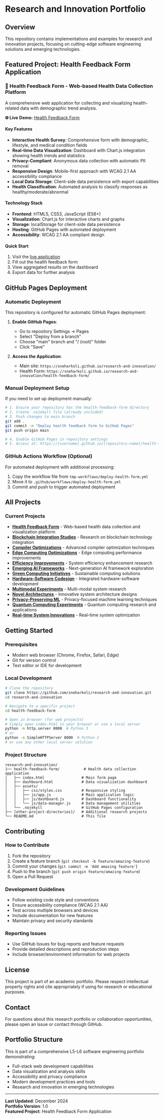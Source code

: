 # Research and Innovation Portfolio

## Overview
This repository contains implementations and examples for research and innovation projects, focusing on cutting-edge software engineering solutions and emerging technologies.

## Featured Project: Health Feedback Form Application

### 🏥 Health Feedback Form - Web-based Health Data Collection Platform

A comprehensive web application for collecting and visualizing health-related data with demographic trend analysis.

**🌐 Live Demo:** [Health Feedback Form](https://sneharkoli.github.io/research-and-innovation/health-feedback-form/)

#### Key Features
- **Interactive Health Survey**: Comprehensive form with demographic, lifestyle, and medical condition fields
- **Real-time Data Visualization**: Dashboard with Chart.js integration showing health trends and statistics
- **Privacy-Compliant**: Anonymous data collection with automatic PII removal
- **Responsive Design**: Mobile-first approach with WCAG 2.1 AA accessibility compliance
- **Local Data Storage**: Client-side data persistence with export capabilities
- **Health Classification**: Automated analysis to classify responses as healthy/moderate/abnormal

#### Technology Stack
- **Frontend**: HTML5, CSS3, JavaScript (ES6+)
- **Visualization**: Chart.js for interactive charts and graphs
- **Storage**: localStorage for client-side data persistence
- **Hosting**: GitHub Pages with automated deployment
- **Accessibility**: WCAG 2.1 AA compliant design

#### Quick Start
1. Visit the [live application](https://sneharkoli.github.io/research-and-innovation/health-feedback-form/)
2. Fill out the health feedback form
3. View aggregated results on the dashboard
4. Export data for further analysis

## GitHub Pages Deployment

### Automatic Deployment
This repository is configured for automatic GitHub Pages deployment:

1. **Enable GitHub Pages**:
   - Go to repository Settings → Pages
   - Select "Deploy from a branch"
   - Choose "main" branch and "/ (root)" folder
   - Click "Save"

2. **Access the Application**:
   - Main site: `https://sneharkoli.github.io/research-and-innovation/`
   - Health Form: `https://sneharkoli.github.io/research-and-innovation/health-feedback-form/`

### Manual Deployment Setup
If you need to set up deployment manually:

```bash
# 1. Ensure your repository has the health-feedback-form directory
# 2. Create .nojekyll file (already included)
# 3. Push changes to main branch
git add .
git commit -m "Deploy health feedback form to GitHub Pages"
git push origin main

# 4. Enable GitHub Pages in repository settings
# 5. Access at: https://[username].github.io/[repository-name]/health-feedback-form/
```

### GitHub Actions Workflow (Optional)
For automated deployment with additional processing:

1. Copy the workflow file from `tmp-workflows/deploy-health-form.yml`
2. Move it to `.github/workflows/deploy-health-form.yml`
3. Commit and push to trigger automated deployment

## All Projects

### Current Projects
- **[Health Feedback Form](./health-feedback-form/)** - Web-based health data collection and visualization platform
- **[Blockchain Integration Studies](./blockchain-integration-studies/)** - Research on blockchain technology integration
- **[Compiler Optimizations](./compiler-optimizations/)** - Advanced compiler optimization techniques
- **[Edge Computing Optimizations](./edge-computing-optimizations/)** - Edge computing performance improvements
- **[Efficiency Improvements](./efficiency-improvements/)** - System efficiency enhancement research
- **[Emerging AI Frameworks](./emerging-ai-frameworks/)** - Next-generation AI framework exploration
- **[Green Computing Initiatives](./green-computing-initiatives/)** - Sustainable computing solutions
- **[Hardware-Software Codesign](./hardware-software-codesign/)** - Integrated hardware-software development
- **[Multimodal Experiments](./multimodal-experiments/)** - Multi-modal system research
- **[Novel Architectures](./novel-architectures/)** - Innovative system architecture designs
- **[Privacy-Preserving ML](./privacy-preserving-ml/)** - Privacy-focused machine learning techniques
- **[Quantum Computing Experiments](./quantum-computing-experiments/)** - Quantum computing research and applications
- **[Real-time System Innovations](./real-time-system-innovations/)** - Real-time system optimization

## Getting Started

### Prerequisites
- Modern web browser (Chrome, Firefox, Safari, Edge)
- Git for version control
- Text editor or IDE for development

### Local Development
```bash
# Clone the repository
git clone https://github.com/sneharkoli/research-and-innovation.git
cd research-and-innovation

# Navigate to a specific project
cd health-feedback-form

# Open in browser (for web projects)
# Simply open index.html in your browser or use a local server
python -m http.server 8000  # Python 3
# or
python -m SimpleHTTPServer 8000  # Python 2
# or use any other local server solution
```

### Project Structure
```
research-and-innovation/
├── health-feedback-form/           # Health data collection application
│   ├── index.html                 # Main form page
│   ├── dashboard.html             # Data visualization dashboard
│   ├── assets/
│   │   ├── css/styles.css         # Responsive styling
│   │   ├── js/app.js              # Main application logic
│   │   ├── js/dashboard.js        # Dashboard functionality
│   │   └── js/data-manager.js     # Data management utilities
│   └── .nojekyll                  # GitHub Pages configuration
├── [other-project-directories]/   # Additional research projects
└── README.md                      # This file
```

## Contributing

### How to Contribute
1. Fork the repository
2. Create a feature branch (`git checkout -b feature/amazing-feature`)
3. Commit your changes (`git commit -m 'Add amazing feature'`)
4. Push to the branch (`git push origin feature/amazing-feature`)
5. Open a Pull Request

### Development Guidelines
- Follow existing code style and conventions
- Ensure accessibility compliance (WCAG 2.1 AA)
- Test across multiple browsers and devices
- Include documentation for new features
- Maintain privacy and security standards

### Reporting Issues
- Use GitHub Issues for bug reports and feature requests
- Provide detailed descriptions and reproduction steps
- Include browser/environment information for web projects

## License
This project is part of an academic portfolio. Please respect intellectual property rights and cite appropriately if using for research or educational purposes.

## Contact
For questions about this research portfolio or collaboration opportunities, please open an issue or contact through GitHub.

## Portfolio Structure
This is part of a comprehensive L5-L6 software engineering portfolio demonstrating:
- Full-stack web development capabilities
- Data visualization and analysis skills
- Accessibility and privacy compliance
- Modern development practices and tools
- Research and innovation in emerging technologies

---

**Last Updated**: December 2024  
**Portfolio Version**: 1.0  
**Featured Project**: Health Feedback Form Application

